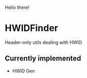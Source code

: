 Hello there!

# HWIDFinder
Header-only utils dealing with HWID

## Currently implemented
- HWID Gen
